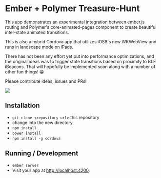 # Ember + Polymer Treasure-Hunt

This app demonstrates an experimental integration between ember.js routing and Polymer's core-animated-pages component to create beautiful inter-state animated transitions.

This is also a hybrid Cordova app that utilizes iOS8's new WKWebView and runs in landscape mode on iPads.

There has not been any effort yet put into performance optimizations, and the original ideas was to trigger state transitions based on proximity to BLE iBeacons. That will hopefully be implemented soon along with a number of other fun things! 😁 

Please contribute ideas, issues and PRs!

![](https://github.com/blangslet/treasure-hunt/blob/master/public/img/app-screenshot.jpg)

## Installation

* `git clone <repository-url>` this repository
* change into the new directory
* `npm install`
* `bower install`
* `npm install -g cordova`

## Running / Development

* `ember server`
* Visit your app at [http://localhost:4200](http://localhost:4200).
